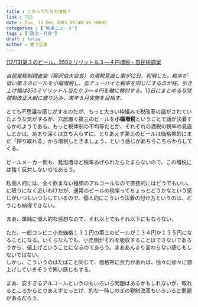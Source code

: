 ```yaml
---
title : これってただの増税？
link : 713
date : Tue, 13 Dec 2005 06:48:49 +0000
categories : ["時事ニュース"]
tags : ["政治・社会"]
draft : false
author : 倉下忠憲
---
```


<A HREF="http://www.nikkei.co.jp/sp1/nt5/20051212AS1E1201212122005.html" TARGET="_blank">(12/13)第３のビール、350ミリリットル３―４円増税・自民税調案</A><BR><BR><I>自民党税制調査会（柳沢伯夫会長）の酒税見直し案が12日、判明した。税率が低い第３のビールを小幅増税し、缶チューハイと税率を同じにするのが柱。引き上げ幅は350ミリリットル当たり３―４円を軸に検討する。15日にまとめる与党税制改正大綱に盛り込み、来年５月実施を目指す。</I><BR><BR>とても不思議な感じがするのだが、もっと大きい枠組みで税改革の話がされていたような気がするが、穴居置く第三のビールを<B>小幅増税</B>ということで話が決着するかのようである。もっと税体制の不均等だとか、それぞれの酒税の税率の見直しとかは、あまり深くは立ち入らずに、とりあえず第三のビールは価格帯的にまだ「搾り取れる」から増税しときましょう、という感じがあちらこちらからしてくる。<BR><BR>ビールメーカー側も、発泡酒ほど税率あげられたらたまらないので、この増税には強く反対しないのであろう。<BR><BR>私個人的には、全く飲まない種類のアルコールなので直接的にはどうでもいい、に限りになく近いわけだが、通常のビールの税率ってちょっとどうかなという感じがいつもいつもしているので、個人的にこういう決着の付け方というのは、どうにも納得できない。<BR><BR>まあ、単純に個人的な感想なので、それ以上でもそれ以下にもならない。<BR><BR>ただ、一般コンビニ小売価格１３１円の第三のビールが１３４円か１３５円になることになる。いくらなんでも、小売側がそれを吸収することはできないであろうから、値上げということになるのであろう。まああんまり変わらない感じもしないではない。<BR>しかし、こういうのはたばこと同じで、価格帯に余力があれば、徐々に徐々に値上げしていきそうで怖い感じもする。<BR><BR>まあ、安すぎるアルコールというのもいろいろ問題はあるかもしれないが、取れるところからとりあえずとっとけ、的な一時しのぎの税制改革もいろいろと問題があるだろう。<br><br>
